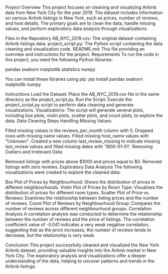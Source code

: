 Project Overview
This project focuses on cleaning and visualizing Airbnb data from New York City for the year 2019. The dataset includes information on various Airbnb listings in New York, such as prices, number of reviews, and host details. The primary goals are to clean the data, handle missing values, and perform exploratory data analysis through visualizations.

Files in the Repository
AB_NYC_2019.csv: The original dataset containing Airbnb listings data.
project_script.py: The Python script containing the data cleaning and visualization code.
README.md: This file providing an overview and instructions for the project.
Requirements
To run the code in this project, you need the following Python libraries:

pandas
seaborn
matplotlib
statistics
numpy

You can install these libraries using pip:
pip install pandas seaborn matplotlib numpy

Instructions
Load the Dataset: Place the AB_NYC_2019.csv file in the same directory as the project_script.py.
Run the Script: Execute the project_script.py script to perform data cleaning and generate visualizations.
Visualizations: The script will generate several plots, including box plots, violin plots, scatter plots, and count plots, to explore the data.
Data Cleaning Steps
Handling Missing Values:

Filled missing values in the reviews_per_month column with 0.
Dropped rows with missing name values.
Filled missing host_name values with "Unknown".
Created a new column last_review_missing to indicate missing last_review values and filled missing dates with '1900-01-01'.
Removing Outliers and Irrelevant Data:

Removed listings with prices above $1000 and prices equal to $0.
Removed listings with zero reviews.
Exploratory Data Analysis
The following visualizations were created to explore the cleaned data:

Box Plot of Prices by Neighbourhood: Shows the distribution of prices in different neighbourhoods.
Violin Plot of Prices by Room Type: Visualizes the distribution of prices for different room types.
Scatter Plot of Price vs. Reviews: Examines the relationship between listing prices and the number of reviews.
Count Plot of Reviews by Neighbourhood Group: Compares the number of reviews across different neighbourhood groups.
Correlation Analysis
A correlation analysis was conducted to determine the relationship between the number of reviews and the price of listings. The correlation coefficient value of -0.041 indicates a very weak negative correlation, suggesting that as the price increases, the number of reviews tends to decrease, but the relationship is very weak.

Conclusion
This project successfully cleaned and visualized the New York Airbnb dataset, providing valuable insights into the Airbnb market in New York City. The exploratory analysis and visualizations offer a deeper understanding of the data, helping to uncover patterns and trends in the Airbnb listings.






